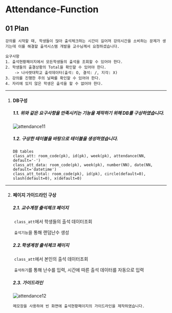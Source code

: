 # Attendance-Function

## 01 Plan



```
강의를 시작할 때, 학생들이 많아 출석체크하는 시간이 길어져 강의시간을 소비하는 문제가 생기는데 이를 해결할 출석시스템 개발을 교수님께서 요청하셨습니다.

요구사항
1. 출석현황페이지에서 모든학생들의 출석을 조회할 수 있어야 한다.
2. 학생들의 출결상황의 Total을 확인할 수 있어야 한다.
	-> 나사렛대학교 출석데이터(출석: O, 결석: /, 지각: X)
3. 강의를 진행한 주의 날짜를 확인할 수 있어야 한다.
4. 자리에 있지 않은 학생은 출석을 할 수 없어야 한다.
```



---

1. #### DB구성

   ##### 1.1. 위와 같은 요구사항을 만족시키는 기능을 제작하기 위해 DB를 구상하였습니다.

   ![attendance11](https://user-images.githubusercontent.com/43952470/106374668-ac48e700-63c8-11eb-9049-9bd013fcd893.PNG)

   

   ##### 1.2. 구상한 테이블을 바탕으로 테이블을 생성하였습니다.

   ```
   DB tables
   class_att: room_code(pk), id(pk), week(pk), attendance(NN, default='-')
   class_att_data: room_code(pk), week(pk), number(NN), date(NN, default='datetime')
   class_att_total: room_code(pk), id(pk), circle(default=0), slash(default=0), x(default=0)
   ```

   

---

2. #### 페이지 가이드라인 구상

   ##### 2.1. 교수계정 출석체크 페이지

   ​	`class_att`에서 학생들의 출석 데이터조회

   ​	`출석기능`을 통해 랜덤난수 생성

   

   ##### 2.2.학생계정 출석체크 페이지

   ​	`class_att`에서 본인의 출석 데이터조회

   ​	`출석하기`를 통해 난수를 입력, 시간에 따른 출석 데이터를 자동으로 입력

   
   
   ##### 2.3. 가이드라인
   
   ![attendance12](https://user-images.githubusercontent.com/43952470/106374676-b4a12200-63c8-11eb-9801-e76f779aa33f.png)
   
   `메모장을 사용하여 빈 화면에 출석현황페이지의 가이드라인을 제작하였습니다.`

